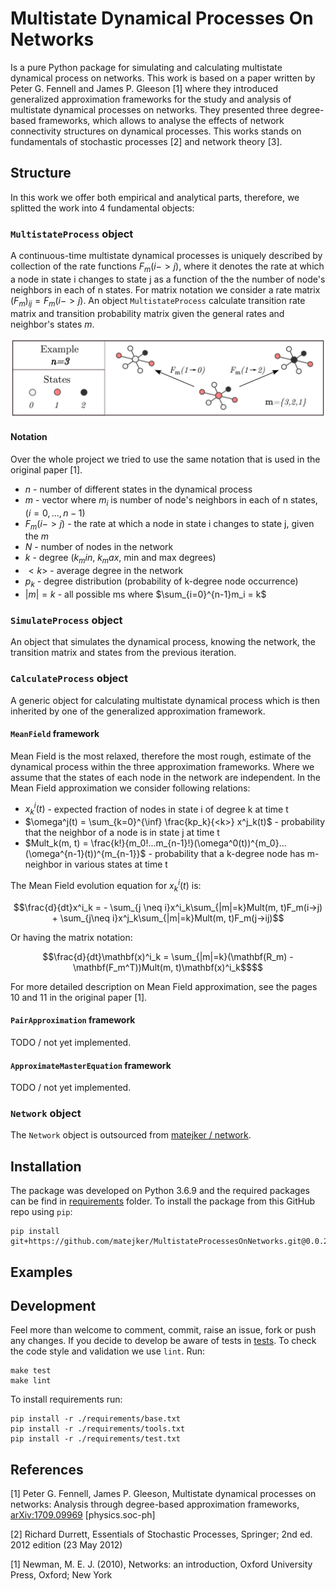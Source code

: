 # Multistate Dynamical Processes On Networks
Is a pure Python package for simulating and calculating multistate dynamical process on networks. This work is based on 
a paper written by Peter G. Fennell and James P. Gleeson [1] where they introduced generalized approximation frameworks 
for the study and analysis of multistate dynamical processes on networks. They presented three degree-based frameworks, 
which allows to analyse the effects of network connectivity structures on dynamical processes. This works stands on 
fundamentals of stochastic processes [2] and network theory [3].

## Structure
In this work we offer both empirical and analytical parts, therefore, we splitted the work into 4 fundamental objects:  

### `MultistateProcess` object
A continuous-time multistate dynamical processes is uniquely described by collection of the rate functions $F_m(i->j)$, 
where it denotes the rate at which a node in state i changes to state j as a function of the the number of node's 
neighbors in each of n states. For matrix notation we consider a rate matrix $\big(F_m\big)_{ij} = F_m(i->j)$. An object
`MultistateProcess` calculate transition rate matrix and transition probability matrix given the general rates and 
neighbor's states $m$. 

![schematic-multistate-process](./doc/schematic-multistate-process.png)

#### Notation
Over the whole project we tried to use the same notation that is used in the original paper [1].

 - $`n`$ - number of different states in the dynamical process  
 - $m$ - vector where $m_i$ is number of node's neighbors in each of n states, ($i = 0, ..., n-1$)  
 - $`F_m(i->j)`$ - the rate at which a node in state i changes to state j, given the $m$ 
 - $N$ - number of nodes in the network  
 - $k$ - degree ($k_min$, $k_max$, min and max degrees)  
 - $<k>$ - average degree in the network
 - $p_k$ - degree distribution (probability of k-degree node occurrence)  
 - $|m|=k$ - all possible ms where $\sum_{i=0}^{n-1}m_i = k$

### `SimulateProcess` object
An object that simulates the dynamical process, knowing the network, the transition matrix and states from the previous 
iteration.

### `CalculateProcess` object
A generic object for calculating multistate dynamical process which is then inherited by one of the generalized 
approximation framework.

#### `MeanField` framework
Mean Field is the most relaxed, therefore the most rough, estimate of the dynamical process within the three 
approximation frameworks. Where we assume that the states of each node in the network are independent. In the Mean Field 
approximation we consider following relations:

 - $x^i_k(t)$ - expected fraction of nodes in state i of degree k at time t  
 - $\omega^j(t) = \sum_{k=0}^{\inf} \frac{kp_k}{<k>} x^j_k(t)$ - probability that the neighbor of a node is in state j
 at time t   
 - $Mult_k(m, t) = \frac{k!}{m_0!...m_{n-1}!}(\omega^0(t))^{m_0}...(\omega^{n-1}(t))^{m_{n-1}}$ - probability that a k-degree node
 has m-neighbor in various states at time t  

The Mean Field evolution equation for $x^i_k(t)$ is:

```math
\frac{d}{dt}x^i_k = - \sum_{j \neq i}x^i_k\sum_{|m|=k}Mult(m, t)F_m(i->j) + 
\sum_{j\neq i}x^j_k\sum_{|m|=k}Mult(m, t)F_m(j->ij)
```

Or having the matrix notation:

```math
\frac{d}{dt}\mathbf(x)^i_k = \sum_{|m|=k}(\mathbf(R_m) - \mathbf(F_m^T))Mult(m, t)\mathbf(x)^i_k$$
```


For more detailed description on Mean Field approximation, see the pages 10 and 11 in the original paper [1].

#### `PairApproximation` framework
TODO / not yet implemented.

#### `ApproximateMasterEquation` framework
TODO / not yet implemented.

### `Network` object
The `Network` object is outsourced from [matejker / network](https://github.com/matejker/network).

## Installation 
The package was developed on Python 3.6.9 and the required packages can be find in [requirements](./requirements)
folder. To install the package from this GitHub repo using `pip`:
```
pip install git+https://github.com/matejker/MultistateProcessesOnNetworks.git@0.0.2
``` 

## Examples

## Development 
Feel more than welcome to comment, commit, raise an issue, fork or push any changes. If you decide to develop be aware of 
tests in [tests](./tests). To check the code style and validation we use `lint`. Run:
```
make test
make lint
```
To install requirements run:
```
pip install -r ./requirements/base.txt
pip install -r ./requirements/tools.txt
pip install -r ./requirements/test.txt
```

## References
[1] Peter G. Fennell, James P. Gleeson, Multistate dynamical processes on networks: Analysis through degree-based 
approximation frameworks, [arXiv:1709.09969](https://arxiv.org/abs/1709.09969) [physics.soc-ph]

[2] Richard Durrett, Essentials of Stochastic Processes, Springer; 2nd ed. 2012 edition (23 May 2012)

[1] Newman, M. E. J. (2010), Networks: an introduction, Oxford University Press, Oxford; New York
